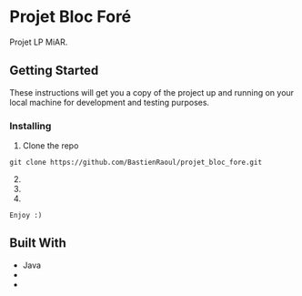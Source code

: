 # Projet Bloc Foré

Projet LP MiAR.  

## Getting Started

These instructions will get you a copy of the project up and running on your local machine for development and testing purposes.

### Installing

1. Clone the repo

```
git clone https://github.com/BastienRaoul/projet_bloc_fore.git
```

2. 

3. 

4. 

```
Enjoy :)
```

## Built With

* Java
* 
* 
